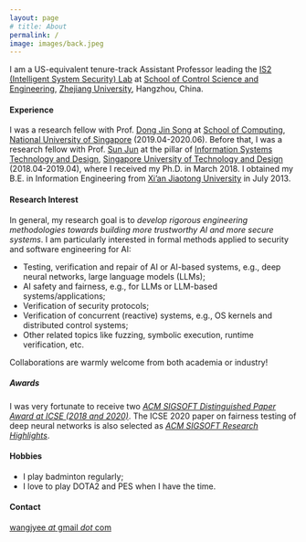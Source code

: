 ```yaml
---
layout: page
# title: About
permalink: /
image: images/back.jpeg
---
```


I am a US-equivalent tenure-track Assistant Professor leading the [IS2 (Intelligent System Security) Lab](http://is2lab.github.io) at [School of Control Science and Engineering](http://www.cse.zju.edu.cn), [Zhejiang University](https://www.zju.edu.cn/), Hangzhou, China.


#### Experience

<!-- - July 2020 - present, Assistant Professor, Zhejiang University
- April 2019 - June 2020, Research Fellow, National University of Singapore, Supervisor: Prof. [Dong Jin Song](https://www.comp.nus.edu.sg/~dongjs/)
- April 2018 - April 2019, Research Fellow, Singapore University of Technology and Design, Supervisor: Prof. [Sun Jun](https://sunjun.site/) -->

I was a research fellow with Prof. [Dong Jin Song](https://www.comp.nus.edu.sg/~dongjs/) at [School of Computing](https://www.comp.nus.edu.sg/), [National University of Singapore](http://www.nus.edu.sg/) (2019.04-2020.06). Before that, I was a research fellow with Prof. [Sun Jun](https://sunjun.site/) at the pillar of [Information Systems Technology and Design](https://istd.sutd.edu.sg/), [Singapore University of Technology and Design](https://www.sutd.edu.sg/) (2018.04-2019.04), where I received my Ph.D. in March 2018. I obtained my B.E. in Information Engineering from [Xi’an Jiaotong University](http://www.xjtu.edu.cn/) in July 2013.
 

<!-- <img align="right" src="images/me2.jpeg" />  -->
<!-- <img style="float: right;" src="images/me2.jpeg">  -->

#### Research Interest

In general, my research goal is to *develop rigorous engineering methodologies towards building more trustworthy AI and more secure systems*. I am particularly interested in formal methods applied to security and software engineering for AI:
- Testing, verification and repair of AI or AI-based systems, e.g., deep neural networks, large language models (LLMs);
- AI safety and fairness, e.g., for LLMs or LLM-based systems/applications;
- Verification of security protocols;
- Verification of concurrent (reactive) systems, e.g., OS kernels and distributed control systems;
- Other related topics like fuzzing, symbolic execution, runtime verification, etc.

Collaborations are warmly welcome from both academia or industry!

<!-- my research concerns *how to better design, implement and analyze systems, with a focus on artificial intelligence (AI) systems and cyber-physical systems (CPS), such as autonomous driving car, industrial control system, and recommendation system, using various software engineering (SE) techniques ranging from formal methods, program analysis to software testing.* <u>Most of my recent works are focused on testing and enhancing the robustness or fairness of deep learning models deployed in different application domains to improve the system reliability and security.</u> -->

##### Awards
I was very fortunate to receive two [*ACM SIGSOFT Distinguished Paper Award at ICSE (2018 and 2020)*](https://www.sigsoft.org/awards/distinguishedPaperAward.html). The ICSE 2020 paper on fairness testing of deep neural networks is also selected as [*ACM SIGSOFT Research Highlights*](https://www.sigsoft.org/resources/highlights.html).

<!-- #### Vacancies -->

<!-- <font color="#dd0000">
I am actively looking for self-motivated PostDoc/PhD/master/research assistants/research interns to work with me at ZJU. </font>
Feel free to drop me an email with CV if you are interested. Preferred PhD candidates should have a strong background in logic, mathematics or programming, and more importantly love doing research. For ZJU students, please walk in to my office at Lecture Building 9-350, if you wish to have a talk.
 -->

#### Hobbies

- I play badminton regularly;
- I love to play DOTA2 and PES when I have the time.

#### Contact

[wangjyee *at* gmail *dot* com](mailto:wangjyee@gmail.com)